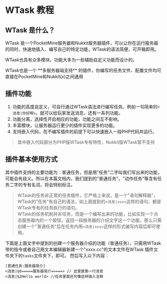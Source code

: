 # WTask 教程

## WTask 是什么？
WTask 是一个PocketMine服务器和Nukkit服务器插件，可以让你在运行服务器的同时，快速地插入、编写自己的特定功能，WTask的语法简便，可开箱即用。
<p>WTask也具有众多模块，功能大多为一些辅助自定义功能而设计的。</p>
WTask也是一个 **多服务器端支持** 的插件，你编写的任务文件、配置文件均可直接在PocketMine和Nukkit(x)之间通用

## 插件功能
1. 功能的高度自定义，可自行通过WTask语法进行编写任务。例如一句简单的`<消息|你好啊>`，就可以给玩家发送消息，还有一系列功能。
2. 功能分离，选择性开启相应的功能，功能之间互不影响。
3. 丰富模块，让服务器运行更少的插件实现更多的功能。
4. 支持嵌入代码，在不编写插件的前提下可以快速嵌入一段PHP代码并运行。
>其中嵌入代码部分为PHP版WTask专有特性，Nukkit版WTask暂不支持

## 插件基本使用方式
其中插件支持的主要功能为：普通任务，但是用"任务"二字叫我们写出来的功能，可能会有歧义。所以在本篇文档内，我们提到的"普通任务"，"动作任务"等含有任务二字的专有名词，将会特别标注。
>WTask的任务非正常的任务插件，它严格上来说，是一个"语句解释器"，WTask的"任务"有自己的语法，如上面提到的`<消息|xxx>`这样的语句，都是WTask专有的任务执行的语句。<br>
>WTask的任务机制并非任务，而是一个编写出来的功能，比如实现一个点击服务器内的一个按钮，返回一段服务器的介绍文字这一个功能，那么只需创建一个"普通任务"后在任务内用`<消息|xxx>`这样的形式编写内容后即可使用。

下面是上面文字中提到的创建一个服务器介绍的功能（普通任务），只需用WTask带的指令或者自己用文本编辑器新建一个"xxxx.cc"的文本文件在WTask 插件文件夹下的`tasks`文件夹下，即可。
然后写入以下内容：
```
[普通任务:服务器简介]
<消息|§6=====服务器简介=====> // 这里是第一行消息
<消息|§2Hello world> //任务里面还可像这样插入注释
```